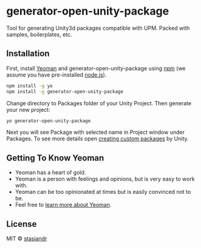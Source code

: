 # generator-open-unity-package


Tool for generating Unity3d packages compatible with UPM. Packed with samples, boilerplates, etc.

## Installation

First, install [Yeoman](http://yeoman.io) and generator-open-unity-package using [npm](https://www.npmjs.com/) (we assume you have pre-installed [node.js](https://nodejs.org/)).

```bash
npm install -g yo
npm install -g generator-open-unity-package
```

Change directory to Packages folder of your Unity Project. Then generate your new project:

```bash
yo generator-open-unity-package
```

Next you will see Package with selected name in Project window under Packages. To see more details open [creating custom packages](https://docs.unity3d.com/Manual/CustomPackages.html) by Unity.

## Getting To Know Yeoman

 * Yeoman has a heart of gold.
 * Yeoman is a person with feelings and opinions, but is very easy to work with.
 * Yeoman can be too opinionated at times but is easily convinced not to be.
 * Feel free to [learn more about Yeoman](http://yeoman.io/).

## License

MIT © [stasiandr](https://github.com/stasiandr/generator-open-unity-package/blob/7029762af11eb4dfdc7baf5de4bbb4f3218b3575/LICENSE)